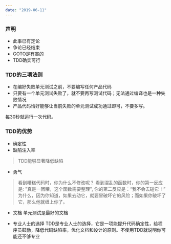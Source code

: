 ```yaml
---
date: "2019-06-11"
---
```


### 声明
* 此事已有定论
* 争论已经结束
* GOTO是有害的
* TDD确实可行


###  TDD的三项法则
* 在编好失败单元测试之前，不要编写任何产品代码
* 只要有一个单元测试失败了，就不要再写测试代码；无法通过编译也是一种失败情况
* 产品代码恰好能够让当前失败的单元测试成功通过即可，不要多写。

每30秒就运行一次代码。

### TDD的优势
* 确定性
* 缺陷注入率
> TDD能够显著降低缺陷

* 勇气
> 看到糟糕代码时，你为什么不修改呢？ 看到混乱的函数时，你的第一反应是: "真是一团糟，这个函数需要整理", 你的第二反应是：“我不会去碰它！” 为什么，因为你知道，如果去动它，就要冒破坏它的风险；而如果你破坏了它，那么他就缠上你了。

* 文档
单元测试是最好的文档

* 专业人士的选择
TDD是专业人士的选择，它是一项能提升代码确定性，给程序员鼓励，降低代码缺陷率，优化文档和设计的原则。不使用TDD就说明你可能还不够专业